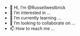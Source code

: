 - 👋 Hi, I’m @Russellwestbrick
- 👀 I’m interested in ...
- 🌱 I’m currently learning ...
- 💞️ I’m looking to collaborate on ...
- 📫 How to reach me ...

<!---
Russellwestbrick/Russellwestbrick is a ✨ special ✨ repository because its `README.md` (this file) appears on your GitHub profile.
You can click the Preview link to take a look at your changes.
--->
